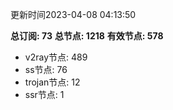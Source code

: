 更新时间2023-04-08 04:13:50

**总订阅: 73**
**总节点: 1218**
**有效节点: 578**
- v2ray节点: 489
- ss节点: 76
- trojan节点: 12
- ssr节点: 1

